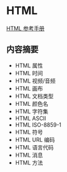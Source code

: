 # HTML

[HTML 参考手册](http://www.w3school.com.cn/tags/index.asp)

## 内容摘要

- HTML 属性
- HTML 时间
- HTML 视频/音频
- HTML 画布
- HTML 文档类型
- HTML 颜色名
- HTML 字符集
- HTML ASCII
- HTML ISO-8859-1
- HTML 符号
- HTML URL 编码
- HTML 语言代码
- HTML 消息
- HTML 方法
